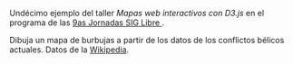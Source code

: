 Undécimo ejemplo del taller *Mapas web interactivos con D3.js* en el programa de las [9as Jornadas SIG Libre ](http://www.sigte.udg.edu/jornadassiglibre/programa/talleres/).
 
Dibuja un mapa de burbujas a partir de los datos de los conflictos bélicos actuales. Datos de la [Wikipedia](http://en.wikipedia.org/wiki/List_of_ongoing_armed_conflicts).